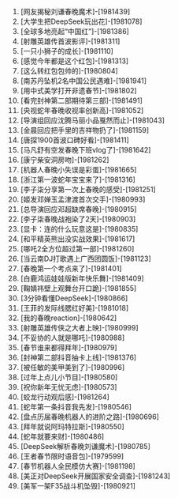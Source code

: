 
1. [网友揭秘刘谦春晚魔术]-[1981439]
1. [大学生把DeepSeek玩出花]-[1981078]
1. [全球多地亮起“中国红”]-[1981386]
1. [射雕英雄传首波影评]-[1981311]
1. [一只小狮子的成长]-[1981110]
1. [感觉今年都是这个红包]-[1981313]
1. [这么转红包包帅的]-[1980804]
1. [南苏丹坠机2名中国公民遇难]-[1981941]
1. [用中式美学打开非遗春节]-[1981802]
1. [看完封神第二部期待第三部]-[1981491]
1. [央视蛇年春晚收视率创新高]-[1981052]
1. [导演组回应沈腾马丽小品戛然而止]-[1981043]
1. [金晨回应把手里的吉祥物扔了]-[1981159]
1. [唐探1900首波口碑好看]-[1981411]
1. [马凡舒有空发春晚下班vlog了]-[1981642]
1. [康宁柴安洞房吻]-[1981262]
1. [机器人春晚小失误是彩蛋]-[1981665]
1. [浙江第一波蛇年宝宝来了]-[1981316]
1. [李子柒分享第一次上春晚的感受]-[1981251]
1. [姬发邓婵玉孟津渡首次交手]-[1980993]
1. [总导演回应邓超缺席春晚]-[1980915]
1. [李子柒春晚战袍染了2天]-[1980903]
1. [显卡：连的什么玩意这是]-[1980835]
1. [和平精英熊出没实战效果]-[1981617]
1. [哪吒2全方位超过第一部]-[1981260]
1. [当云南DJ打歌遇上广西团圆饭]-[1981123]
1. [春晚第一个考点来了]-[1981401]
1. [白鹿鸿运娃娃版新年快乐舞]-[1981409]
1. [鞠婧祎壁上观舞台开口跪]-[1981855]
1. [3分钟看懂DeepSeek]-[1980866]
1. [王菲的发际线腮红好美]-[1981018]
1. [我的春晚reaction]-[1980642]
1. [射雕英雄传侠之大者上映]-[1980999]
1. [不妥协的人就是哪吒]-[1980988]
1. [春节谁来都得拜年]-[1980979]
1. [封神第二部抖音抽卡上线]-[1981376]
1. [被任敏的美甲美到了]-[1980996]
1. [过年上点儿小节目]-[1980580]
1. [祝你新年无忧无虑]-[1980573]
1. [蛟龙行动观后感]-[1981264]
1. [蛇年第一条抖音我先发]-[1980546]
1. [盘点历届春晚机器人的进阶之路]-[1980696]
1. [拜年就说阿玛特拉斯]-[1980550]
1. [蛇年就要来财]-[1980486]
1. [DeepSeek解析春晚刘谦魔术]-[1980785]
1. [王者春节限时语音包]-[1979599]
1. [春节机器人全民模仿大赛]-[1981198]
1. [美正对DeepSeek开展国家安全调查]-[1981243]
1. [美军一架F35战斗机坠毁]-[1980921]